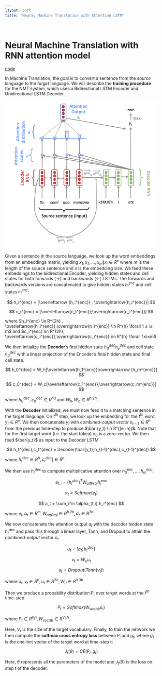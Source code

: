 ```yaml
---
layout: post
title: "Neural Machine Translation with Attention LSTM"

---
```

# Neural Machine Translation with RNN attention model

[code](https://github.com/tranquocde/CS224N_2019_Winter/tree/87f8befa7e3b955e905313e38dcf92c61aa21758/hw/hw4)

In Machine Translation, the goal is to convert a sentence from the *source* language to the *target* language. We will describe the **training procedure** for the NMT system, which uses a Bidirectional LSTM Encoder and Unidirectional LSTM Decoder. 

![Screenshot 2023-07-16 at 09.17.13.png](/img/posts/NMT/Screenshot_2023-07-16_at_09.17.13.png)

Given a sentence in the source language, we look up the word embeddings from an embeddings matrix, yielding  $x_1,x_2,...,x_m\|x_i \in R^e$ where m is the length of the source sentence and *e* is the embedding size. We feed these embeddings to the bidirectional Encoder, yielding hidden states and cell states for both forwards (→) and backwards (←) LSTMs. The forwards and backwards versions are concatenated to give hidden states $h_i^{enc}$  and cell states $c_i^{enc}$: 

$$
h_i^{enc} = [\overleftarrow {h_i^{enc}} ; \overrightarrow{h_i^{enc}}]
$$

$$
c_i^{enc} = [\overleftarrow{c_i^{enc}};\overrightarrow{c_i^{enc}}]
$$

where $h_i^{enc} \in R^{2h} , \overleftarrow{h_i^{enc}},\overrightarrow{h_i^{enc}} \in R^{h} \forall 1 ≤ i≤ m$ and $c_i^{enc} \in R^{2h}, \overleftarrow{c_i^{enc}},\overrightarrow{c_i^{enc}} \in R^{h} \forall 1≤i≤m$

We then initialize the **Decoder**’s first hidden state $h_0^{dec}$$h_o^{dec}$ and cell state $c_0^{dec}$ with a linear projection of the Encoder’s final hidden state and final cell state.

$$
h_0^{dec} = W_h[\overleftarrow{h_1^{enc}};\overrightarrow {h_m^{enc}}]
$$

$$
c_0^{dec} = W_c[\overleftarrow{c_1^{enc}};\overrightarrow{c_m^{enc}}]
$$

where $h_0^{dec},c_0^{dec} \in R^{h.1}$  and $W_h,W_c \in R^{h.2h}.$

With the **Decoder** initialized, we must now feed it to a matching sentence in the target language. On $t^{th}$ step, we look up the embedding for the $t^{th}$ word, $y_t \in R^{e}$. We then concatenate $y_t$ with *combined-output vector* $o_{t-1} \in R^{h}$ from the previous time-step to produce $\bar {y_t} \in R^{(e+h)}$.  Note that for the first target word (i.e. the start token) $o_0$ is a zero-vector. We then feed $\bar{y_t}$ as input to the Decoder LSTM 

$$
h_t^{dec},c_t^{dec} = Decoder(\bar{y_t},h_{t-1}^{dec},c_{t-1}^{dec})
$$

where $h_t^{dec}\in R^{h} ,c_t^{dec} ]\in R^{h}$.

We then use $h_t^{dec}$ to compute multiplicative attention over $h_0^{enc},...,h_m^{enc}:$

$$
e_{t,i}= (h_t^{dec})^TW_{attProj}h_i^{enc}
$$

$$
\alpha_t = Softmax(e_t)
$$

$$
a_t = \sum_i^m \alpha_{t,i} h_i^{enc}
$$

where $e_t,\alpha_t \in R^{m}, W_{attProj}\in R^{h.2h} , a_t \in R^{2h}$.

We now concatenate the attention output $a_t$ with the decoder hidden state $h_t^{dec}$ and pass this through a linear layer, Tanh, and Dropout to attain the *combined-output* vector $o_t$.

$$
u_t = [a_t;h_t^{dec}]
$$

$$
v_t = W_uu_t
$$

$$
o_t=Dropout(Tanh(v_t))
$$

where $o_t,v_t \in R^{h};u_t \in R^{3h} ; W_u \in R^{h.3h}$

Then we produce a probability distribution P, over target words at the $t^{th}$ time-step: 

$$
P_t = Softmax(W_{vocab}o_t)
$$

where $P_t \in R^{V_t1} , W_{vocab}\in R^{V_t.h}$.

Here, $V_t$  is the size of the target vocabulary. Finally, to train the network we then compute the **softmax cross entropy loss** between $P_i$ and $g_t$, where $g_t$ is the one-hot vector of the target word at time-step t:

$$
J_t(\theta) = CE(P_t,g_t)
$$

Here, $\theta$ represents all the parameters of the model and $J_t(\theta)$ is the loss on step t of the decoder.